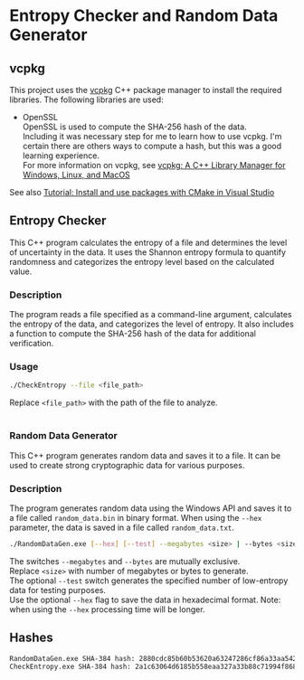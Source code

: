 # Entropy Checker and Random Data Generator

## vcpkg
This project uses the [vcpkg](https://vcpkg.io/en/) C++ package manager to install the required libraries.  The following libraries are used: <br>
- OpenSSL
<br>OpenSSL is used to compute the SHA-256 hash of the data.
<br>Including it was necessary step for me to learn how to use vcpkg.  I'm certain there are others ways to compute a hash, but this was a good learning experience.
<br>For more information on vcpkg, see [vcpkg: A C++ Library Manager for Windows, Linux, and MacOS](https://vcpkg.io/en/docs/)



See also [Tutorial: Install and use packages with CMake in Visual Studio](https://learn.microsoft.com/en-us/vcpkg/get_started/get-started-vs?source=recommendations&pivots=shell-powershell)

## Entropy Checker

This C++ program calculates the entropy of a file and determines the level of uncertainty in the data. It uses the Shannon entropy formula to quantify randomness and categorizes the entropy level based on the calculated value.

### Description

The program reads a file specified as a command-line argument, calculates the entropy 
of the data, and categorizes the level of entropy.  It also includes a function to 
compute the SHA-256 hash of the data for additional verification.

### Usage

```bash
./CheckEntropy --file <file_path>
```
Replace ``<file_path>`` with the path of the file to analyze.
<br><br>

### Random Data Generator

This C++ program generates random data and saves it to a file. It can be used to create strong cryptographic data for various purposes.

### Description

The program generates random data using the Windows API and saves it to a file called ``random_data.bin``
in binary format.  When using the ``--hex`` parameter, the data is saved in a file called ``random_data.txt``.<br>


```bash
./RandomDataGen.exe [--hex] [--test] --megabytes <size> | --bytes <size> 
```
The switches ``--megabytes`` and ``--bytes`` are mutually exclusive.<br>
Replace ``<size>`` with number of megabytes or bytes to generate.<br>
The optional ``--test`` switch generates the specified number of low-entropy data for testing purposes.<br>
Use the optional ``--hex`` flag to save the data in hexadecimal format.  Note: when using the ``--hex`` processing time will be longer.

## Hashes
```bash
RandomDataGen.exe SHA-384 hash: 2880cdc85b60b53620a63247286cf86a33aa54251e627af8aaa34630c7801f4ad7498074249a0ff1eeaec75ff09cb2b9
CheckEntropy.exe SHA-384 hash: 2a1c63064d6185b558eaa327a33b88c71994f8680edf05d5aa03803312a7a55287597cba4e5143d6e69e6c66ecb09b29```

